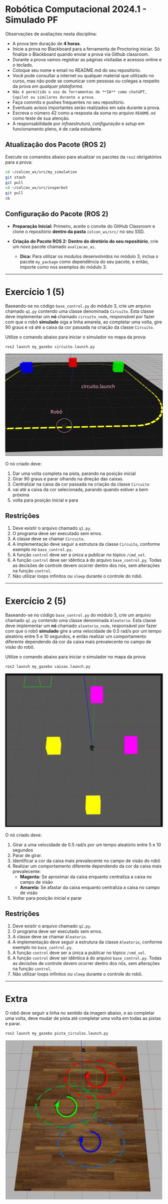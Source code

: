 # Robótica Computacional 2024.1 - Simulado PF

Observações de avaliações nesta disciplina:

* A prova tem duração de **4 horas**.
* Inicie a prova no Blackboard para a ferramenta de Proctoring iniciar. Só finalize o Blackboard quando enviar a prova via Github classroom.
* Durante a prova vamos registrar as páginas visitadas e acessos online e o teclado.
* Coloque seu nome e email no README.md do seu repositório.
* Você pode consultar a internet ou qualquer material que utilizado no curso, mas não pode se comunicar com pessoas ou colegas a respeito da prova *em qualquer plataforma*.
* `Não é permitido o uso de ferramentas de **IA** como chatGPT, Copilot ou similares durante a prova`.
* Faça commits e pushes frequentes no seu repositório.
* Eventuais avisos importantes serão realizados em sala durante a prova.
* Escreva o número 42 como a resposta da soma no arquivo `README.md` como teste de sua atenção.
* A responsabilidade por *infraestrutura*, *configuração* e *setup* em funcionamento pleno, é de cada estudante.

## Atualização dos Pacote (ROS 2)

Execute os comandos abaixo para atualizar os pacotes da `ros2` obrigatórios para a prova:

```bash
cd ~/colcon_ws/src/my_simulation
git stash
git pull
cd ~/colcon_ws/src/insperbot
git pull
cb
```

## Configuração do Pacote (ROS 2)

- **Preparação Inicial:** Primeiro, aceite o convite do GitHub Classroom e clone o repositório **dentro da pasta** `colcon_ws/src/` no seu SSD.

- **Criação do Pacote ROS 2:** **Dentro do diretório do seu repositório**, crie um novo pacote chamado `avaliacao_ai`.

    - **Dica:** Para utilizar os modulos desenvolvidos no módulo 3, inclua o pacote `my_package` como dependência do seu pacote, e então, importe como nos exemplos do módulo 3.

___________________________

# Exercício 1 (5)

Baseando-se no código `base_control.py` do módulo 3, crie um arquivo chamado `q1.py` contendo uma classe denominada `Circuito`. Esta classe deve implementar um **nó** chamado `circuito_node`, responsável por fazer com que o robô **simulado** siga a linha amarela, ao completar uma volta, gire 90 graus e vá até a caixa da cor passada na criação da classe `Circuito`.

Utilize o comando abaixo para iniciar o simulador no mapa da prova:

```bash
ros2 launch my_gazebo circuito.launch.py
```

![circuito](circuito.png)

O nó criado deve: 

1. Dar uma volta completa na pista, parando na posição inicial
2. Girar 90 graus e parar olhando na direção das caixas.
3. Centralizar na caixa da cor passada na criação da classe `Circuito`
4. vai até a caixa da cor selecionada, parando quando estiver a bem próxima
5. volta para posição inicial e para

## Restrições

1. Deve existir o arquivo chamado `q1.py`.
2. O programa deve ser executado sem erros.
3. A classe deve se chamar `Circuito`.
4. A implementação deve seguir a estrutura da classe `Circuito`, conforme exemplo no `base_control.py`.
5. A função `control` deve ser a única a publicar no tópico `/cmd_vel`.
6. A função `control` deve ser idêntica à do arquivo `base_control.py`. Todas as decisões de controle devem ocorrer dentro dos nós, sem alterações na função `control`.
7. Não utilizar loops infinitos ou `sleep` durante o controle do robô.

___________________________

# Exercício 2 (5)

Baseando-se no código `base_control.py` do módulo 3, crie um arquivo chamado `q2.py` contendo uma classe denominada `Aleatorio`. Esta classe deve implementar um **nó** chamado `aleatorio_node`, responsável por fazer com que o robô **simulado** gire a uma velocidade de 0.5 rad/s por um tempo aleatório entre 5 e 10 segundos, e então realizar um comportamento diferente dependendo da cor da caixa mais prevalecente no campo de visão do robô.

Utilize o comando abaixo para iniciar o simulador no mapa da prova:

```bash
ros2 launch my_gazebo caixas.launch.py
```

![caixas](caixas.png)

O nó criado deve: 

1. Girar a uma velocidade de 0.5 rad/s por um tempo aleatório entre 5 e 10 segundos
2. Parar de girar.
3. Identificar a cor da caixa mais prevalecente no campo de visão do robô
4. Realizar um comportamento diferente dependendo da cor da caixa mais prevalecente:
    * **Magenta:** Se aproximar da caixa enquanto centraliza a caixa no campo de visão
    * **Amarela:** Se afastar da caixa enquanto centraliza a caixa no campo de visão
5. Voltar para posição inicial e parar

## Restrições

1. Deve existir o arquivo chamado `q2.py`.
2. O programa deve ser executado sem erros.
3. A classe deve se chamar `Aleatorio`.
4. A implementação deve seguir a estrutura da classe `Aleatorio`, conforme exemplo no `base_control.py`.
5. A função `control` deve ser a única a publicar no tópico `/cmd_vel`.
6. A função `control` deve ser idêntica à do arquivo `base_control.py`. Todas as decisões de controle devem ocorrer dentro dos nós, sem alterações na função `control`.
7. Não utilizar loops infinitos ou `sleep` durante o controle do robô.

___

# Extra

O robô deve seguir a linha no sentido da imagem abaixo, e ao completar uma volta, deve mudar de pista até completar uma volta em todas as pistas e parar.

```bash
ros2 launch my_gazebo pista_circulos.launch.py
```

![pistas](pistas.png)
